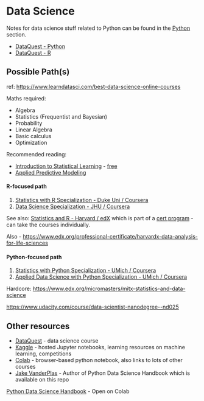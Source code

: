 # Data Science


Notes for data science stuff related to Python can be found in the [Python](../python/) section.

- [DataQuest - Python](./dataquest/python/)
- [DataQuest - R](./dataquest/R/)


## Possible Path(s)

ref: https://www.learndatasci.com/best-data-science-online-courses

Maths required:

- Algebra
- Statistics (Frequentist and Bayesian)
- Probability
- Linear Algebra
- Basic calculus
- Optimization

Recommended reading:

- [Introduction to Statistical Learning](https://www.learndatasci.com/out/amazon-introduction-statistical-learning/) - [free](https://web.stanford.edu/~hastie/Papers/ESLII.pdf)
- [Applied Predictive Modeling](https://www.learndatasci.com/out/amazon-applied-predictive-modeling/)


#### R-focused path

1. [Statistics with R Specialization - Duke Uni / Coursera](https://www.coursera.org/specializations/statistics)
2. [Data Science Specialization - JHU / Coursera](https://www.coursera.org/specializations/jhu-data-science)

See also: [Statistics and R - Harvard / edX](https://www.edx.org/course/statistics-and-r) which is part
of a [cert program](https://www.edx.org/professional-certificate/harvardx-data-science) - can take the courses individually.

Also - https://www.edx.org/professional-certificate/harvardx-data-analysis-for-life-sciences


#### Python-focused path

1. [Statistics with Python Specialization - UMich / Coursera](https://www.coursera.org/specializations/statistics-with-python)
2. [Applied Data Science with Python Specialization - UMich / Coursera](https://www.coursera.org/specializations/data-science-python)


Hardcore: https://www.edx.org/micromasters/mitx-statistics-and-data-science

https://www.udacity.com/course/data-scientist-nanodegree--nd025

## Other resources
- [DataQuest](https://dataquest.io) - data science course
- [Kaggle](https://www.kaggle.com) - hosted Jupyter notebooks, learning resources on machine learning, competitions
- [Colab](https://colab.research.google.com/) - browser-based python notebook, also links to lots of other courses
- [Jake VanderPlas](https://github.com/jakevdp) - Author of Python Data Science Handbook which is available on this repo

[Python Data Science Handbook](https://colab.research.google.com/github/jakevdp/PythonDataScienceHandbook/blob/master/notebooks/00.00-Preface.ipynb) - Open on Colab
